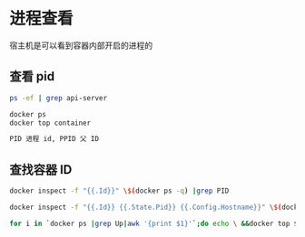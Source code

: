 # 进程查看

宿主机是可以看到容器内部开启的进程的

## 查看 pid

```sh
ps -ef | grep api-server

docker ps
docker top container

PID 进程 id, PPID 父 ID
```

## 查找容器 ID

```sh
docker inspect -f "{{.Id}}" \$(docker ps -q) |grep PID

docker inspect -f "{{.Id}} {{.State.Pid}} {{.Config.Hostname}}" \$(docker ps -q) |grep PID

for i in `docker ps |grep Up|awk '{print $1}'`;do echo \ &&docker top $i &&echo ID=$i; done |grep -A 10 `<PID>`
```
